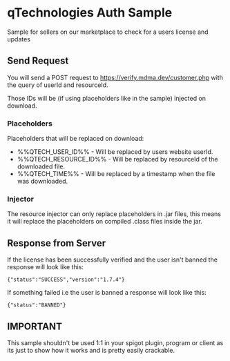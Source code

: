 # qTechnologies Auth Sample
Sample for sellers on our marketplace to check for a users license and updates

## Send Request
You will send a POST request to https://verify.mdma.dev/customer.php with the query of userId and resourceId.

Those IDs will be (if using placeholders like in the sample) injected on download.

### Placeholders
Placeholders that will be replaced on download:

- %%QTECH_USER_ID%% - Will be replaced by users website userId.
- %%QTECH_RESOURCE_ID%% - Will be replaced by resourceId of the downloaded file.
- %%QTECH_TIME%% - Will be replaced by a timestamp
  when the file was downloaded.

### Injector
The resource injector can only replace placeholders in .jar files, this means it will replace the placeholders on compiled .class files inside the jar.

## Response from Server
If the license has been successfully verified and the user isn't banned the response will look like this:

    {"status":"SUCCESS","version":"1.7.4"}

If something failed i.e the user is banned a response will look like this:

    {"status":"BANNED"}


## IMPORTANT
This sample shouldn't be used 1:1 in your spigot plugin, program or client as its just to show how it works and is pretty easily crackable.

